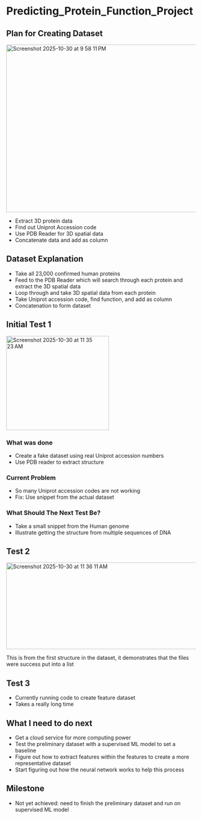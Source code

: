 # Predicting_Protein_Function_Project

## Plan for Creating Dataset
<img width="606" height="445" alt="Screenshot 2025-10-30 at 9 58 11 PM" src="https://github.com/user-attachments/assets/ed99526b-d9be-4a0e-8906-6287a5c85bc3" />

- Extract 3D protein data
- Find out Uniprot Accession code
- Use PDB Reader for 3D spatial data
- Concatenate data and add as column

## Dataset Explanation

- Take all 23,000 confirmed human proteins
- Feed to the PDB Reader which will search through each protein and extract the 3D spatial data
- Loop through and take 3D spatial data from each protein
- Take Uniprot accession code, find function, and add as column
- Concatenation to form dataset

## Initial Test 1
<img width="273" height="250" alt="Screenshot 2025-10-30 at 11 35 23 AM" src="https://github.com/user-attachments/assets/b96497f3-65f0-42b9-b779-e9e5ebe68e9a" />


### What was done
- Create a fake dataset using real Uniprot accession numbers
- Use PDB reader to extract structure

### Current Problem
- So many Uniprot accession codes are not working
- Fix: Use snippet from the actual dataset

### What Should The Next Test Be?
- Take a small snippet from the Human genome
- Illustrate getting the structure from multiple sequences of DNA

## Test 2
<img width="596" height="230" alt="Screenshot 2025-10-30 at 11 36 11 AM" src="https://github.com/user-attachments/assets/970b501d-b50c-4771-a8c2-06a3c3a43292" />


This is from the first structure in the dataset, it demonstrates that the files were success put into a list

## Test 3

- Currently running code to create feature dataset
- Takes a really long time

## What I need to do next

- Get a cloud service for more computing power
- Test the preliminary dataset with a supervised ML model to set a baseline
- Figure out how to extract features within the features to create a more representative dataset
- Start figuring out how the neural network works to help this process

## Milestone

- Not yet achieved: need to finish the preliminary dataset and run on supervised ML model
